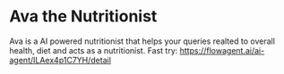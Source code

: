 # Ava the Nutritionist
Ava is a AI powered nutritionist that helps your queries realted to overall health, diet and acts as a nutritionist.
Fast try: https://flowagent.ai/ai-agent/ILAex4p1C7YH/detail
